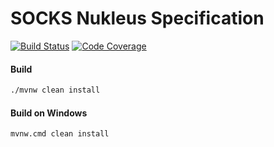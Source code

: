 # SOCKS Nukleus Specification

[![Build Status][build-status-image]][build-status]
[![Code Coverage][code-coverage-image]][code-coverage]

#### Build
```bash
./mvnw clean install
```
#### Build on Windows
```bash
mvnw.cmd clean install
```

[build-status-image]: https://travis-ci.com/reaktivity/nukleus-socks.spec.svg?branch=develop
[build-status]: https://travis-ci.com/reaktivity/nukleus-socks.spec
[code-coverage-image]: https://codecov.io/gh/reaktivity/nukleus-socks.spec/branch/develop/graph/badge.svg
[code-coverage]: https://codecov.io/gh/reaktivity/nukleus-socks.spec
